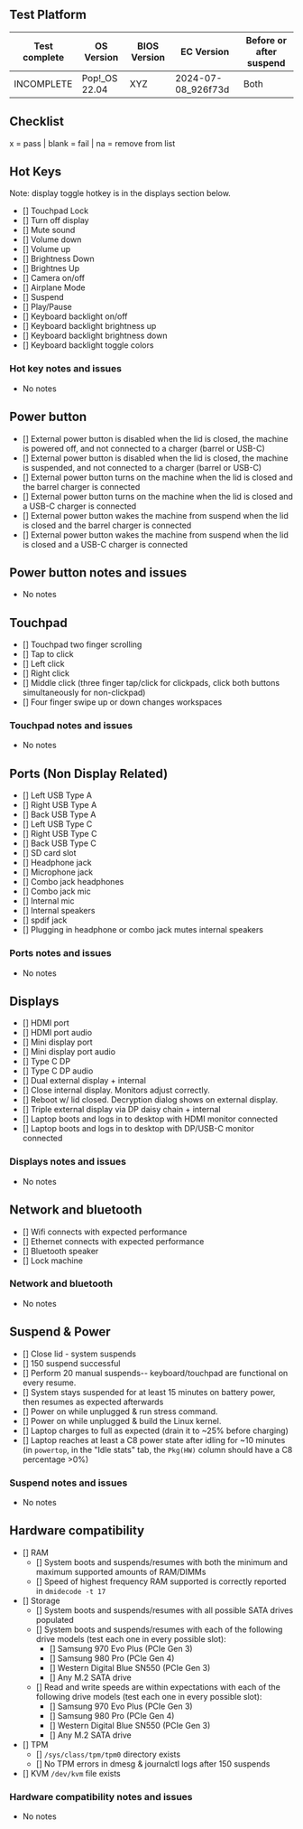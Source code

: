 ## Test Platform

| Test complete | OS Version     | BIOS Version | EC Version | Before or after suspend |
| ------------- | -------------- | ------------ | ---------- | ----------------------- |
| INCOMPLETE    | Pop!\_OS 22.04 | XYZ          | 2024-07-08_926f73d | Both                  |

## Checklist
x = pass | blank = fail | na = remove from list

## Hot Keys

Note: display toggle hotkey is in the displays section below.

- [] Touchpad Lock
- [] Turn off display
- [] Mute sound
- [] Volume down
- [] Volume up
- [] Brightness Down
- [] Brightnes Up
- [] Camera on/off
- [] Airplane Mode
- [] Suspend
- [] Play/Pause
- [] Keyboard backlight on/off
- [] Keyboard backlight brightness up
- [] Keyboard backlight brightness down
- [] Keyboard backlight toggle colors

### Hot key notes and issues

- No notes

## Power button

- [] External power button is disabled when the lid is closed, the machine is powered off, and not connected to a charger (barrel or USB-C)
- [] External power button is disabled when the lid is closed, the machine is suspended, and not connected to a charger (barrel or USB-C)
- [] External power button turns on the machine when the lid is closed and the barrel charger is connected
- [] External power button turns on the machine when the lid is closed and a USB-C charger is connected
- [] External power button wakes the machine from suspend when the lid is closed and the barrel charger is connected
- [] External power button wakes the machine from suspend when the lid is closed and a USB-C charger is connected

## Power button notes and issues

- No notes

## Touchpad

- [] Touchpad two finger scrolling 
- [] Tap to click
- [] Left click
- [] Right click
- [] Middle click (three finger tap/click for clickpads, click both buttons simultaneously for non-clickpad)
- [] Four finger swipe up or down changes workspaces

### Touchpad notes and issues

- No notes

## Ports (Non Display Related)

- [] Left USB Type A
- [] Right USB Type A
- [] Back USB Type A
- [] Left USB Type C
- [] Right USB Type C
- [] Back USB Type C
- [] SD card slot
- [] Headphone jack
- [] Microphone jack
- [] Combo jack headphones
- [] Combo jack mic
- [] Internal mic
- [] Internal speakers
- [] spdif jack
- [] Plugging in headphone or combo jack mutes internal speakers

### Ports notes and issues

- No notes

## Displays

- [] HDMI port
- [] HDMI port audio
- [] Mini display port
- [] Mini display port audio
- [] Type C DP
- [] Type C DP audio
- [] Dual external display + internal
- [] Close internal display. Monitors adjust correctly.
- [] Reboot w/ lid closed. Decryption dialog shows on external display.
- [] Triple external display via DP daisy chain + internal
- [] Laptop boots and logs in to desktop with HDMI monitor connected
- [] Laptop boots and logs in to desktop with DP/USB-C monitor connected

### Displays notes and issues

- No notes

## Network and bluetooth

- [] Wifi connects with expected performance
- [] Ethernet connects with expected performance
- [] Bluetooth speaker
- [] Lock machine

### Network and bluetooth

- No notes

## Suspend & Power

- [] Close lid - system suspends
- [] 150 suspend successful
- [] Perform 20 manual suspends-- keyboard/touchpad are functional on every resume.
- [] System stays suspended for at least 15 minutes on battery power, then resumes as expected afterwards
- [] Power on while unplugged & run stress command.
- [] Power on while unplugged & build the Linux kernel.
- [] Laptop charges to full as expected (drain it to ~25% before charging)
- [] Laptop reaches at least a C8 power state after idling for ~10 minutes (in `powertop`, in the "Idle stats" tab, the `Pkg(HW)` column should have a C8 percentage >0%)

### Suspend notes and issues

- No notes

## Hardware compatibility

- [] RAM
    - [] System boots and suspends/resumes with both the minimum and maximum supported amounts of RAM/DIMMs
    - [] Speed of highest frequency RAM supported is correctly reported in `dmidecode -t 17`
- [] Storage
    - [] System boots and suspends/resumes with all possible SATA drives populated
    - [] System boots and suspends/resumes with each of the following drive models (test each one in every possible slot):
        - [] Samsung 970 Evo Plus (PCIe Gen 3)
        - [] Samsung 980 Pro (PCIe Gen 4)
        - [] Western Digital Blue SN550 (PCIe Gen 3)
        - [] Any M.2 SATA drive
    - [] Read and write speeds are within expectations with each of the following drive models (test each one in every possible slot):
        - [] Samsung 970 Evo Plus (PCIe Gen 3)
        - [] Samsung 980 Pro (PCIe Gen 4)
        - [] Western Digital Blue SN550 (PCIe Gen 3)
        - [] Any M.2 SATA drive
- [] TPM
    - [] `/sys/class/tpm/tpm0` directory exists
    - [] No TPM errors in dmesg & journalctl logs after 150 suspends
- [] KVM `/dev/kvm` file exists

### Hardware compatibility notes and issues

- No notes

